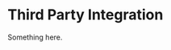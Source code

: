 [title]: # (Third Party Integration)
[tags]: # (XXX)
[priority]: # (2600)

# Third Party Integration

Something here.
